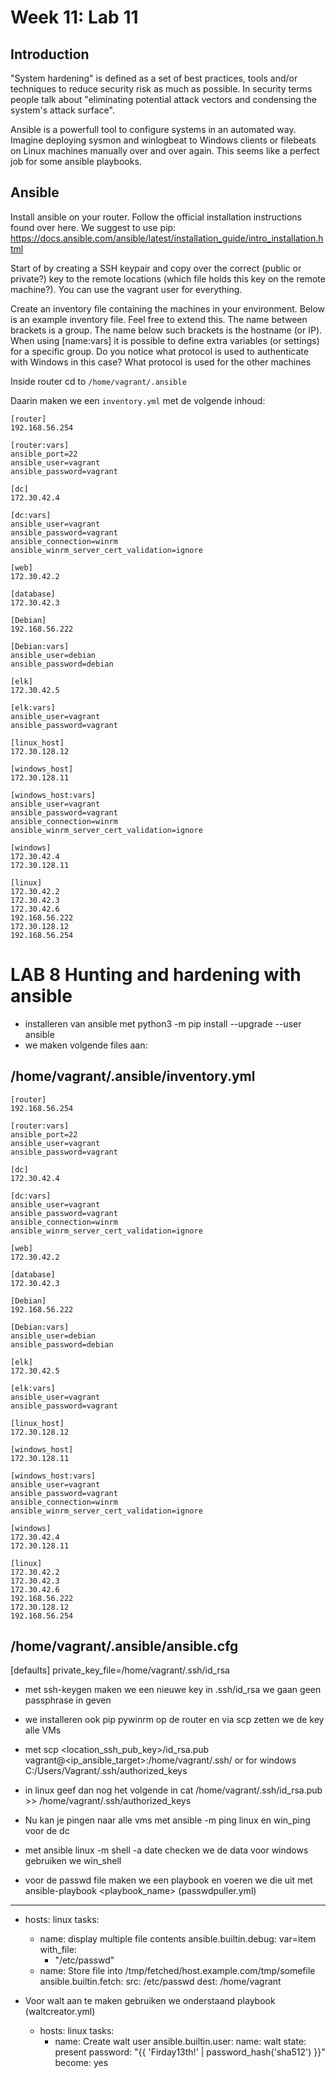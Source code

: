 # Week 11: Lab 11

## Introduction

"System hardening" is defined as a set of best practices, tools and/or techniques to reduce security risk as much as possible. In security terms people talk about "eliminating potential attack vectors and condensing the system's attack surface".

Ansible is a powerfull tool to configure systems in an automated way. Imagine deploying sysmon and winlogbeat to Windows clients or filebeats on Linux machines manually over and over again. This seems like a perfect job for some ansible playbooks.

 ## Ansible

Install ansible on your router. Follow the official installation instructions found over here. We suggest to use pip: https://docs.ansible.com/ansible/latest/installation_guide/intro_installation.html

Start of by creating a SSH keypair and copy over the correct (public or private?) key to the remote locations (which file holds this key on the remote machine?). You can use the vagrant user for everything.

Create an inventory file containing the machines in your environment. Below is an example inventory file. Feel free to extend this. The name between brackets is a group. The name below such brackets is the hostname (or IP). When using [name:vars] it is possible to define extra variables (or settings) for a specific group. Do you notice what protocol is used to authenticate with Windows in this case? What protocol is used for the other machines

Inside router cd to `/home/vagrant/.ansible`

Daarin maken we een `inventory.yml` met de volgende inhoud:

```console
[router]
192.168.56.254

[router:vars]
ansible_port=22
ansible_user=vagrant
ansible_password=vagrant

[dc]
172.30.42.4

[dc:vars]
ansible_user=vagrant
ansible_password=vagrant
ansible_connection=winrm
ansible_winrm_server_cert_validation=ignore

[web]
172.30.42.2

[database]
172.30.42.3

[Debian]
192.168.56.222

[Debian:vars]
ansible_user=debian
ansible_password=debian

[elk]
172.30.42.5

[elk:vars]
ansible_user=vagrant
ansible_password=vagrant

[linux_host]
172.30.128.12

[windows_host]
172.30.128.11

[windows_host:vars]
ansible_user=vagrant
ansible_password=vagrant
ansible_connection=winrm
ansible_winrm_server_cert_validation=ignore

[windows]
172.30.42.4
172.30.128.11

[linux]
172.30.42.2
172.30.42.3
172.30.42.6
192.168.56.222
172.30.128.12
192.168.56.254
```

# LAB 8 Hunting and hardening with ansible

- installeren van ansible met python3 -m pip install --upgrade --user ansible
- we maken volgende files aan:
## /home/vagrant/.ansible/inventory.yml
```console
[router]
192.168.56.254

[router:vars]
ansible_port=22
ansible_user=vagrant
ansible_password=vagrant

[dc]
172.30.42.4

[dc:vars]
ansible_user=vagrant
ansible_password=vagrant
ansible_connection=winrm
ansible_winrm_server_cert_validation=ignore

[web]
172.30.42.2

[database]
172.30.42.3

[Debian]
192.168.56.222

[Debian:vars]
ansible_user=debian
ansible_password=debian

[elk]
172.30.42.5

[elk:vars]
ansible_user=vagrant
ansible_password=vagrant

[linux_host]
172.30.128.12

[windows_host]
172.30.128.11

[windows_host:vars]
ansible_user=vagrant
ansible_password=vagrant
ansible_connection=winrm
ansible_winrm_server_cert_validation=ignore

[windows]
172.30.42.4
172.30.128.11

[linux]
172.30.42.2
172.30.42.3
172.30.42.6
192.168.56.222
172.30.128.12
192.168.56.254
```

## /home/vagrant/.ansible/ansible.cfg
[defaults]
private_key_file=/home/vagrant/.ssh/id_rsa



- met ssh-keygen maken we een nieuwe key in .ssh/id_rsa we gaan geen passphrase in geven
- we installeren ook pip pywinrm  op de router en via scp zetten we de key alle VMs
- met scp <location_ssh_pub_key>/id_rsa.pub vagrant@<ip_ansible_target>:/home/vagrant/.ssh/ or for windows C:/Users/Vagrant/.ssh/authorized_keys
- in linux geef dan nog het volgende in cat /home/vagrant/.ssh/id_rsa.pub >> /home/vagrant/.ssh/authorized_keys
- Nu kan je pingen naar alle vms met ansible -m ping linux en win_ping voor de dc

- met ansible linux -m shell -a date checken we de data voor windows gebruiken we win_shell

- voor de passwd file maken we een playbook en voeren we die uit met ansible-playbook <playbook_name>  (passwdpuller.yml)

---
  - hosts: linux
    tasks:
      - name: display multiple file contents
        ansible.builtin.debug: var=item
        with_file:
          - "/etc/passwd"
      - name: Store file into /tmp/fetched/host.example.com/tmp/somefile
        ansible.builtin.fetch:
          src: /etc/passwd
          dest: /home/vagrant


- Voor walt aan te maken gebruiken we onderstaand playbook (waltcreator.yml)

  - hosts: linux
    tasks:
      - name: Create walt user
        ansible.builtin.user:
          name: walt
          state: present
          password: "{{ 'Firday13th!' | password_hash('sha512') }}"
        become: yes
